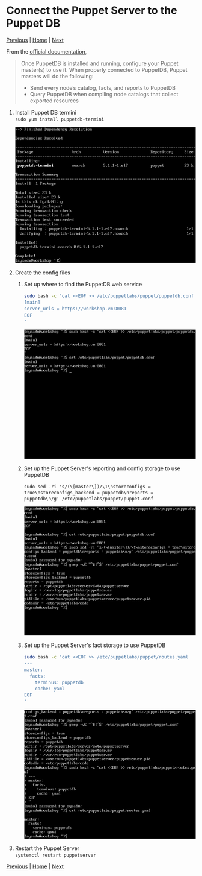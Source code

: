 # Connect the Puppet Server to the Puppet DB

[Previous](install-puppet-db.md) \| [Home](index.md) \| [Next](create-environment.md)

From the [official documentation](https://puppet.com/docs/puppetdb/5.1/connect_puppet_master.html),
>Once PuppetDB is installed and running, configure your Puppet master(s) to use it. When properly connected to PuppetDB, Puppet masters will do the following:
> - Send every node’s catalog, facts, and reports to PuppetDB
> - Query PuppetDB when compiling node catalogs that collect exported resources

1. Install Puppet DB termini  
   `sudo yum install puppetdb-termini`

   ![](images/install-puppet-db-termini-1.png)
1. Create the config files
   1. Set up where to find the PuppetDB web service
      ```bash
      sudo bash -c "cat <<EOF >> /etc/puppetlabs/puppet/puppetdb.conf
      [main]
      server_urls = https://workshop.vm:8081
      EOF
      "
      ```
      ![](images/install-puppet-db-termini-2.png)
   1. Set up the Puppet Server's reporting and config storage to use PuppetDB
      ```
      sudo sed -ri 's/(\[master\])/\1\nstoreconfigs = true\nstoreconfigs_backend = puppetdb\nreports =    puppetdb\n/g' /etc/puppetlabs/puppet/puppet.conf
      ```
      ![](images/install-puppet-db-termini-3.png)

   1. Set up the Puppet Server's fact storage to use PuppetDB
      ```bash
      sudo bash -c "cat <<EOF >> /etc/puppetlabs/puppet/routes.yaml
      ---
      master:
        facts:
          terminus: puppetdb
          cache: yaml
      EOF
      "
      ```
      ![](images/install-puppet-db-termini-4.png)
1. Restart the Puppet Server  
   `systemctl restart puppetserver`

[Previous](install-puppet-db.md) \| [Home](index.md) \| [Next](create-environment.md)
